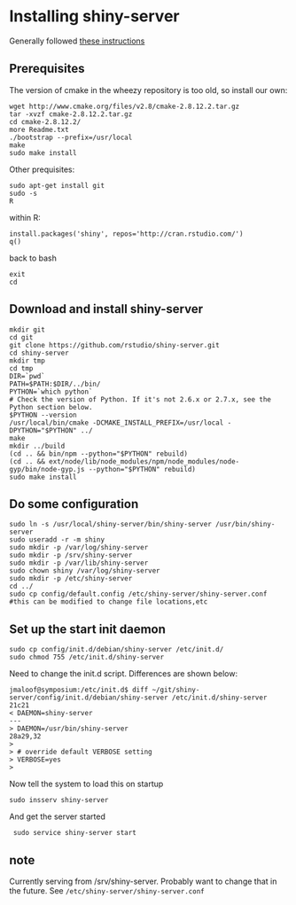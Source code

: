 # Installing shiny-server

Generally followed [these instructions](https://github.com/rstudio/shiny-server/wiki/Building-Shiny-Server-from-Source)

## Prerequisites


The version of cmake in the wheezy repository is too old, so install our own:

    wget http://www.cmake.org/files/v2.8/cmake-2.8.12.2.tar.gz
    tar -xvzf cmake-2.8.12.2.tar.gz
    cd cmake-2.8.12.2/
    more Readme.txt
    ./bootstrap --prefix=/usr/local
    make
    sudo make install

Other prequisites:

    sudo apt-get install git
    sudo -s
    R

within R:

    install.packages('shiny', repos='http://cran.rstudio.com/')
    q()

back to bash

    exit
    cd
    
## Download and install shiny-server

    mkdir git
    cd git
    git clone https://github.com/rstudio/shiny-server.git
    cd shiny-server
    mkdir tmp
    cd tmp
    DIR=`pwd`
    PATH=$PATH:$DIR/../bin/
    PYTHON=`which python`
    # Check the version of Python. If it's not 2.6.x or 2.7.x, see the Python section below.
    $PYTHON --version
    /usr/local/bin/cmake -DCMAKE_INSTALL_PREFIX=/usr/local -DPYTHON="$PYTHON" ../
    make
    mkdir ../build
    (cd .. && bin/npm --python="$PYTHON" rebuild)
    (cd .. && ext/node/lib/node_modules/npm/node_modules/node-gyp/bin/node-gyp.js --python="$PYTHON" rebuild)
    sudo make install

## Do some configuration

    sudo ln -s /usr/local/shiny-server/bin/shiny-server /usr/bin/shiny-server
    sudo useradd -r -m shiny
    sudo mkdir -p /var/log/shiny-server
    sudo mkdir -p /srv/shiny-server
    sudo mkdir -p /var/lib/shiny-server
    sudo chown shiny /var/log/shiny-server
    sudo mkdir -p /etc/shiny-server
    cd ../
    sudo cp config/default.config /etc/shiny-server/shiny-server.conf #this can be modified to change file locations,etc

## Set up the start init daemon

    sudo cp config/init.d/debian/shiny-server /etc/init.d/
    sudo chmod 755 /etc/init.d/shiny-server


Need to change the init.d script.  Differences are shown below:

    jmaloof@symposium:/etc/init.d$ diff ~/git/shiny-server/config/init.d/debian/shiny-server /etc/init.d/shiny-server 21c21
    < DAEMON=shiny-server
    ---
    > DAEMON=/usr/bin/shiny-server
    28a29,32
    >
    > # override default VERBOSE setting
    > VERBOSE=yes
    >

Now tell the system to load this on startup

    sudo insserv shiny-server

And get the server started 

     sudo service shiny-server start
     
## note

Currently serving from /srv/shiny-server.  Probably want to change that in the future.
See `/etc/shiny-server/shiny-server.conf`



